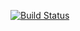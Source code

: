 [![Build Status](https://travis-ci.org/robinzhx/Travis.svg?branch=master)](https://travis-ci.org/robinzhx/Travis)

